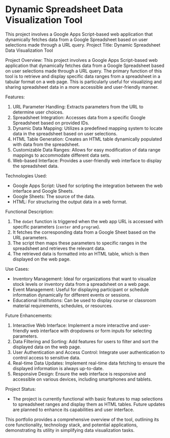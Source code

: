 # Dynamic Spreadsheet Data Visualization Tool
 This project involves a Google Apps Script-based web application that dynamically fetches data from a Google Spreadsheet based on user selections made through a URL query.
 Project Title: Dynamic Spreadsheet Data Visualization Tool

 Project Overview:
This project involves a Google Apps Script-based web application that dynamically fetches data from a Google Spreadsheet based on user selections made through a URL query. The primary function of this tool is to retrieve and display specific data ranges from a spreadsheet in a tabular format on a web page. This is particularly useful for visualizing and sharing spreadsheet data in a more accessible and user-friendly manner.

 Features:
1. URL Parameter Handling: Extracts parameters from the URL to determine user choices.
2. Spreadsheet Integration: Accesses data from a specific Google Spreadsheet based on provided IDs.
3. Dynamic Data Mapping: Utilizes a predefined mapping system to locate data in the spreadsheet based on user selections.
4. HTML Table Generation: Creates an HTML table dynamically populated with data from the spreadsheet.
5. Customizable Data Ranges: Allows for easy modification of data range mappings to accommodate different data sets.
6. Web-based Interface: Provides a user-friendly web interface to display the spreadsheet data.

 Technologies Used:
- Google Apps Script: Used for scripting the integration between the web interface and Google Sheets.
- Google Sheets: The source of the data.
- HTML: For structuring the output data in a web format.

 Functional Description:
1. The `doGet` function is triggered when the web app URL is accessed with specific parameters (`center` and `program`).
2. It fetches the corresponding data from a Google Sheet based on the URL parameters.
3. The script then maps these parameters to specific ranges in the spreadsheet and retrieves the relevant data.
4. The retrieved data is formatted into an HTML table, which is then displayed on the web page.

 Use Cases:
- Inventory Management: Ideal for organizations that want to visualize stock levels or inventory data from a spreadsheet on a web page.
- Event Management: Useful for displaying participant or schedule information dynamically for different events or sessions.
- Educational Institutions: Can be used to display course or classroom material requirements, schedules, or resources.

 Future Enhancements:
1. Interactive Web Interface: Implement a more interactive and user-friendly web interface with dropdowns or form inputs for selecting parameters.
2. Data Filtering and Sorting: Add features for users to filter and sort the displayed data on the web page.
3. User Authentication and Access Control: Integrate user authentication to control access to sensitive data.
4. Real-time Data Updates: Implement real-time data fetching to ensure the displayed information is always up-to-date.
5. Responsive Design: Ensure the web interface is responsive and accessible on various devices, including smartphones and tablets.

 Project Status:
- The project is currently functional with basic features to map selections to spreadsheet ranges and display them as HTML tables. Future updates are planned to enhance its capabilities and user interface.

This portfolio provides a comprehensive overview of the tool, outlining its core functionality, technology stack, and potential applications, demonstrating its utility in simplifying data visualization tasks.
